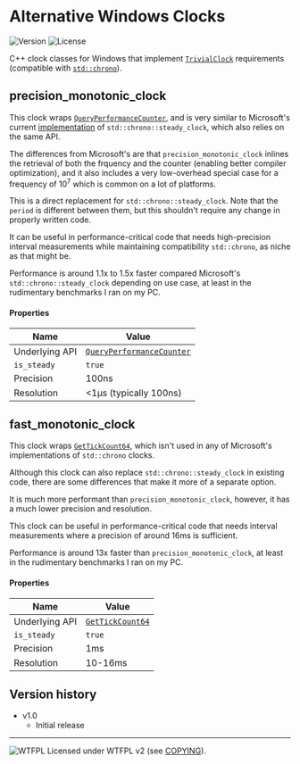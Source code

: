 # Alternative Windows Clocks
![Version](https://img.shields.io/badge/Version-1.0-green.svg) ![License](https://img.shields.io/badge/License-WTFPL%20v2-blue.svg)

C++ clock classes for Windows that implement [`TrivialClock`](https://en.cppreference.com/w/cpp/named_req/TrivialClock) requirements (compatible with [`std::chrono`](https://en.cppreference.com/w/cpp/chrono)).


## precision_monotonic_clock


This clock wraps [`QueryPerformanceCounter`](https://docs.microsoft.com/en-us/windows/win32/api/profileapi/nf-profileapi-queryperformancecounter), and is very similar to Microsoft's current [implementation](https://github.com/microsoft/STL/blob/a9321cfe53ea31a7e197d5d8336167d6ca3de8b6/stl/inc/chrono#L683) of `std::chrono::steady_clock`, which also relies on the same API.

The differences from Microsoft's are that `precision_monotonic_clock` inlines the retrieval of both the frquency and the counter (enabling better compiler optimization), and it also includes a very low-overhead special case for a frequency of 10<sup>7</sup> which is common on a lot of platforms.

This is a direct replacement for `std::chrono::steady_clock`. Note that the `period` is different between them, but this shouldn't require any change in properly written code.

It can be useful in performance-critical code that needs high-precision interval measurements while maintaining compatibility `std::chrono`, as niche as that might be.

Performance is around 1.1x to 1.5x faster compared Microsoft's `std::chrono::steady_clock` depending on use case, at least in the rudimentary benchmarks I ran on my PC.

#### Properties

Name | Value
-|-
Underlying API | [`QueryPerformanceCounter`](https://docs.microsoft.com/en-us/windows/win32/api/profileapi/nf-profileapi-queryperformancecounter)
`is_steady` | `true`
Precision | 100ns
Resolution | <1μs (typically 100ns)


## fast_monotonic_clock


This clock wraps [`GetTickCount64`](https://docs.microsoft.com/en-us/windows/win32/api/sysinfoapi/nf-sysinfoapi-gettickcount64), which isn't used in any of Microsoft's implementations of `std::chrono` clocks.

Although this clock can also replace `std::chrono::steady_clock` in existing code, there are some differences that make it more of a separate option.

It is much more performant than `precision_monotonic_clock`, however, it has a much lower precision and resolution.

This clock can be useful in performance-critical code that needs interval measurements where a precision of around 16ms is sufficient.

Performance is around 13x faster than `precision_monotonic_clock`, at least in the rudimentary benchmarks I ran on my PC.

#### Properties

Name | Value
-|-
Underlying API | [`GetTickCount64`](https://docs.microsoft.com/en-us/windows/win32/api/sysinfoapi/nf-sysinfoapi-gettickcount64)
`is_steady` | `true`
Precision | 1ms
Resolution | 10-16ms


## Version history


* v1.0
  * Initial release

_____________________
![WTFPL](http://www.wtfpl.net/wp-content/uploads/2012/12/wtfpl-badge-2.png) Licensed under WTFPL v2 (see [COPYING](COPYING)).